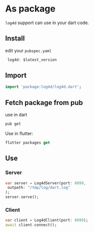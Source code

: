 # As package

`log4d` support can use in your dart code.

## Install

edit your `pubspec.yaml`

```dart
 log4d: $latest_version
```

## Import

```dart
import 'package:log4d/log4d.dart';
```

## Fetch package from pub

use in dart

```bash
pub get
```

Use in flutter:

```dart
flutter packages get
```

## Use

### Server

```dart
var server = Log4dServer(port: 8899,
 outpath: "/tmp/log/dart.log"
);
server.serve();
```

### Client

```dart
var client = Log4dClient(port: 8899);
await client.connect();
```


